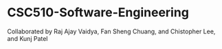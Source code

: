# CSC510-Software-Engineering
Collaborated by Raj Ajay Vaidya, Fan Sheng Chuang, and Chistopher Lee, and Kunj Patel
